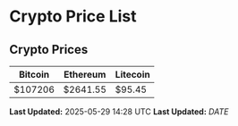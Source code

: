 # Crypto Price List

## Crypto Prices
| Bitcoin | Ethereum | Litecoin |
| ------- | -------- | -------- |
| $107206 | $2641.55 | $95.45 |
**Last Updated:** 2025-05-29 14:28 UTC
**Last Updated:** $DATE$
